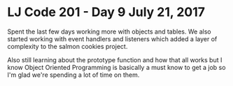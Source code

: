 # LJ Code 201 - Day 9 July 21, 2017

Spent the last few days working more with objects and tables. We also started working with event handlers and listeners which added a layer of complexity to the salmon cookies project.

Also still learning about the prototype function and how that all works but I know Object Oriented Programming is basically a must know to get a job so I'm glad we're spending a lot of time on them.
